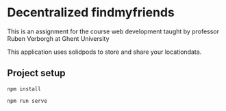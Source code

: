 # Decentralized findmyfriends

This is an assignment for the course web development taught by professor Ruben Verborgh at Ghent University

This application uses solidpods to store and share your locationdata.

## Project setup
```
npm install
```
```
npm run serve
```
